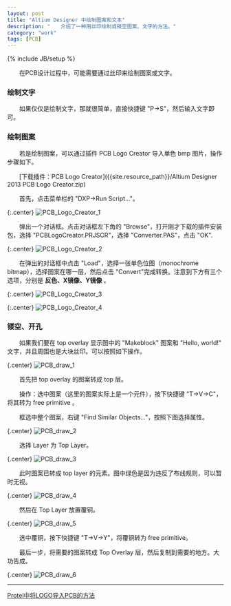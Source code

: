 ```yaml
---
layout: post
title: "Altium Designer 中绘制图案和文本"
description: "　　介绍了一种用丝印绘制或镂空图案、文字的方法。"
category: "work"
tags: [PCB]
---
```

{% include JB/setup %}

　　在PCB设计过程中，可能需要通过丝印来绘制图案或文字。

### 绘制文字

　　如果仅仅是绘制文字，那就很简单，直接快捷键 "P->S"，然后输入文字即可。

### 绘制图案

　　若是绘制图案，可以通过插件 PCB Logo Creator 导入单色 bmp 图片，操作步骤如下。

　　[下载插件：PCB Logo Creator]({{site.resource_path}}/Altium Designer 2013 PCB Logo Creator.zip)  

　　首先，点击菜单栏的 "DXP->Run Script..."。

{:.center}
![PCB_Logo_Creator_1]({{site.img_path}}/PCB_Logo_Creator_1.png)

　　弹出一个对话框。点击对话框左下角的 "Browse"，打开刚才下载的插件安装包，选择 "PCBLogoCreator.PRJSCR"，选择 "Converter.PAS"，点击 "OK".

{:.center}
![PCB_Logo_Creator_2]({{site.img_path}}/PCB_Logo_Creator_2.png)

　　在弹出的对话框中点击 "Load"，选择一张单色位图（monochrome bitmap），选择图案在哪一层，然后点击 "Convert"完成转换。注意到下方有三个选项，分别是 __反色、X镜像、Y镜像__ 。

{:.center}
![PCB_Logo_Creator_3]({{site.img_path}}/PCB_Logo_Creator_3.png)

{:.center}
![PCB_Logo_Creator_4]({{site.img_path}}/PCB_Logo_Creator_4.png)


### 镂空、开孔

　　如果我们要在 top overlay 显示图中的 "Makeblock" 图案和 "Hello, world!" 文字，并且周围也是大块丝印。可以按照如下操作。

{.center}
![PCB_draw_1]({{site.img_path}}/PCB_draw_1.png)

　　首先把 top overlay 的图案转成 top 层。

　　操作：选中图案（这里的图案实际上是一个元件），按下快捷键 "T->V->C"，将其转为 free primitive 。

　　框选中整个图案，右键 "Find Similar Objects..."，按照下图选择属性。

{.center}
![PCB_draw_2]({{site.img_path}}/PCB_draw_2.png)

　　选择 Layer 为 Top Layer。

{.center}
![PCB_draw_3]({{site.img_path}}/PCB_draw_3.png)

　　此时图案已转成 top layer 的元素。图中绿色是因为违反了布线规则，可以暂时无视。

{.center}
![PCB_draw_4]({{site.img_path}}/PCB_draw_4.png)

　　然后在 Top Layer 放置覆铜。

{.center}
![PCB_draw_5]({{site.img_path}}/PCB_draw_5.png)

　　选中覆铜，按下快捷键 "T->V->Y"，将覆铜转为 free primitive。

　　最后一步，将需要的图案转成 Top Overlay 层，然后复制到需要的地方。大功告成。

{.center}
![PCB_draw_6]({{site.img_path}}/PCB_draw_6.png)

-------------------------------------------

[Protel中将LOGO导入PCB的方法](http://jingyan.baidu.com/article/1e5468f9cd4623484961b72a.html)  
